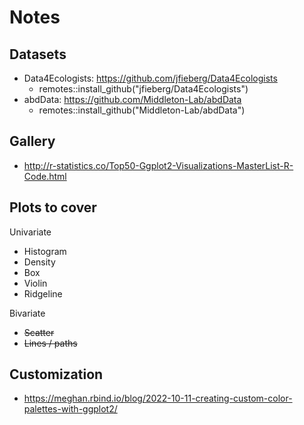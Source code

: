 # Notes

## Datasets

- Data4Ecologists: https://github.com/jfieberg/Data4Ecologists
  - remotes::install_github("jfieberg/Data4Ecologists")
- abdData: https://github.com/Middleton-Lab/abdData
  - remotes::install_github("Middleton-Lab/abdData")

## Gallery

- http://r-statistics.co/Top50-Ggplot2-Visualizations-MasterList-R-Code.html

## Plots to cover

Univariate

- Histogram
- Density
- Box
- Violin
- Ridgeline

Bivariate

- ~~Scatter~~
- ~~Lines / paths~~

## Customization

- https://meghan.rbind.io/blog/2022-10-11-creating-custom-color-palettes-with-ggplot2/
